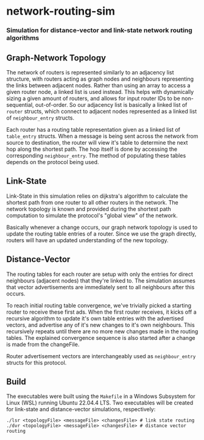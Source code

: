 # network-routing-sim

### Simulation for distance-vector and link-state network routing algorithms 


## Graph-Network Topology
The network of routers is represented similarly to an adjacency list structure, with routers acting as graph nodes and neighbours representing the links between adjacent nodes. Rather than using an array to access a given router node, a linked list is used instead. This helps with dynamically sizing a given amount of routers, and allows for input router IDs to be non-sequential, out-of-order. So our adjacency list is basically a linked list of `router` structs, which connect to adjacent nodes represented as a linked list of `neighbour_entry` structs. 

Each router has a routing table representation given as a linked list of `table_entry` structs. When a message is being sent across the network from source to destination, the router will view it's table to determine the next hop along the shortest path. The hop itself is done by accessing the corresponding `neighbour_entry`. The method of populating these tables depends on the protocol being used. 

## Link-State 
Link-State in this simulation relies on dijkstra's algorithm to calculate the shortest path from one router to all other routers in the network. The network topology is known and provided during the shortest path computation to simulate the protocol's "global view" of the network. 

Basically whenever a change occurs, our graph network topology is used to update the routing table entries of a router. Since we use the graph directly, routers will have an updated understanding of the new topology. 

## Distance-Vector
The routing tables for each router are setup with only the entries for direct neighbours (adjacent nodes) that they're linked to. The simulation assumes that vector advertisements are immediately sent to all neighbours after this occurs. 

To reach initial routing table convergence, we've trivially picked a starting router to receive these first ads. When the first router receives, it kicks off a recursive algorithm to update it's own table entries with the advertised vectors, and advertise any of it's new changes to it's own neighbours. This recursively repeats until there are no more new changes made in the routing tables. The explained convergence sequence is also started after a change is made from the changeFile. 

Router advertisement vectors are interchangeably used as `neighbour_entry` structs for this protocol. 

## Build
The executables were built using the `Makefile` in a Windows Subsystem for Linux (WSL) running Ubuntu 22.04.4 LTS. Two executables will be created for link-state and distance-vector simulations, respectively: 
```
./lsr <topologyFile> <messageFile> <changesFile> # link state routing
./dvr <topologyFile> <messageFile> <changesFile> # distance vector routing
```